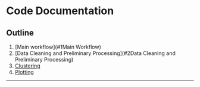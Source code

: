 # Code Documentation

## Outline
1. [Main workflow](#1Main Workflow)
2. [Data Cleaning and Preliminary Processing](#2Data Cleaning and Preliminary Processing)
3. [Clustering](#3Clustering)
4. [Plotting](#4Plotting)

<hr>

